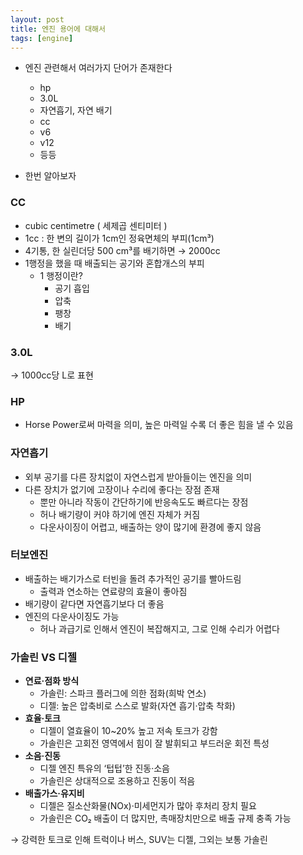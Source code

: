 ```yaml
---
layout: post
title: 엔진 용어에 대해서
tags: [engine]
---
```


 - 엔진 관련해서 여러가지 단어가 존재한다
    - hp
    - 3.0L
    - 자연흡기, 자연 배기
    - cc
    - v6
    - v12
    - 등등


- 한번 알아보자

### CC

- cubic centimetre ( 세제곱 센티미터 )
- 1cc : 한 변의 길이가 1cm인 정육면체의 부피(1cm³)
- 4기통, 한 실린더당 500 cm³를 배기하면 → 2000cc
- 1행정을 했을 때 배출되는 공기와 혼합개스의 부피
    - 1 행정이란?
        - 공기 흡입
        - 압축
        - 팽창
        - 배기

### 3.0L

→ 1000cc당 L로 표현

### HP

- Horse Power로써 마력을 의미, 높은 마력일 수록 더 좋은 힘을 낼 수 있음

### 자연흡기

- 외부 공기를 다른 장치없이 자연스럽게 받아들이는 엔진을 의미
- 다른 장치가 없기에 고장이나 수리에 좋다는 장점 존재
    - 뿐만 아니라 작동이 간단하기에 반응속도도 빠르다는 장점
    - 허나 배기량이 커야 하기에 엔진 자체가 커짐
    - 다운사이징이 어렵고, 배출하는 양이 많기에 환경에 좋지 않음

### 터보엔진

- 배출하는 배기가스로 터빈을 돌려 추가적인 공기를 빨아드림
    - 출력과 연소하는 연료량의 효율이 좋아짐
- 배기량이 같다면 자연흡기보다 더 좋음
- 엔진의 다운사이징도 가능
    - 허나 과급기로 인해서 엔진이 복잡해지고, 그로 인해 수리가 어렵다

### 가솔린 VS 디젤

- **연료·점화 방식**
    - 가솔린: 스파크 플러그에 의한 점화(희박 연소)
    - 디젤: 높은 압축비로 스스로 발화(자연 흡기·압축 착화)
- **효율·토크**
    - 디젤이 열효율이 10~20% 높고 저속 토크가 강함
    - 가솔린은 고회전 영역에서 힘이 잘 발휘되고 부드러운 회전 특성
- **소음·진동**
    - 디젤 엔진 특유의 ‘텁텁’한 진동·소음
    - 가솔린은 상대적으로 조용하고 진동이 적음
- **배출가스·유지비**
    - 디젤은 질소산화물(NOx)·미세먼지가 많아 후처리 장치 필요
    - 가솔린은 CO₂ 배출이 더 많지만, 촉매장치만으로 배출 규제 충족 가능

→ 강력한 토크로 인해 트럭이나 버스, SUV는 디젤, 그외는 보통 가솔린